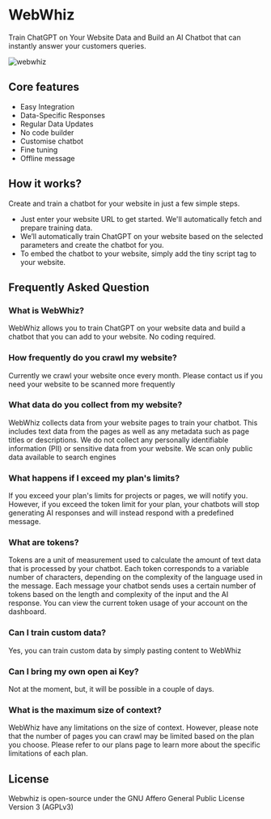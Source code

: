 # WebWhiz

Train ChatGPT on Your Website Data and Build an AI Chatbot that can instantly answer your customers queries.

![webwhiz](https://user-images.githubusercontent.com/6586706/236858939-4f3e4ac0-f3f7-4f76-8fee-add747b09ce1.png)



## Core features

- Easy Integration
- Data-Specific Responses
- Regular Data Updates
- No code builder
- Customise chatbot
- Fine tuning
- Offline message




## How it works?
Create and train a chatbot for your website in just a few simple steps.

- Just enter your website URL to get started. We'll automatically fetch and prepare training data.
- We’ll automatically train ChatGPT on your website based on the selected parameters and create the chatbot for you.
- To embed the chatbot to your website, simply add the tiny script tag to your website.




## Frequently Asked Question

### What is WebWhiz?
WebWhiz allows you to train ChatGPT on your website data and build a chatbot that you can add to your website. No coding required.

### How frequently do you crawl my website?
Currently we crawl your website once every month. Please contact us if you need your website to be scanned more frequently

### What data do you collect from my website?
WebWhiz collects data from your website pages to train your chatbot. This includes text data from the pages as well as any metadata such as page titles or descriptions. We do not collect any personally identifiable information (PII) or sensitive data from your website. We scan only public data available to search engines

### What happens if I exceed my plan's limits?
If you exceed your plan's limits for projects or pages, we will notify you. However, if you exceed the token limit for your plan, your chatbots will stop generating AI responses and will instead respond with a predefined message.

### What are tokens?
Tokens are a unit of measurement used to calculate the amount of text data that is processed by your chatbot. Each token corresponds to a variable number of characters, depending on the complexity of the language used in the message. Each message your chatbot sends uses a certain number of tokens based on the length and complexity of the input and the AI response. You can view the current token usage of your account on the dashboard.

### Can I train custom data?
Yes, you can train custom data by simply pasting content to WebWhiz

### Can I bring my own open ai Key?
Not at the moment, but, it will be possible in a couple of days.

### What is the maximum size of context?
WebWhiz have any limitations on the size of context. However, please note that the number of pages you can crawl may be limited based on the plan you choose. Please refer to our plans page to learn more about the specific limitations of each plan.

## License
Webwhiz is open-source under the GNU Affero General Public License Version 3 (AGPLv3)
